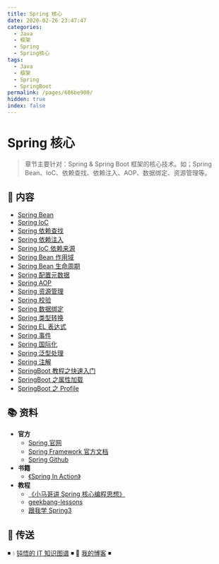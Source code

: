```yaml
---
title: Spring 核心
date: 2020-02-26 23:47:47
categories:
  - Java
  - 框架
  - Spring
  - Spring核心
tags:
  - Java
  - 框架
  - Spring
  - SpringBoot
permalink: /pages/686be900/
hidden: true
index: false
---
```


# Spring 核心

> 章节主要针对：Spring & Spring Boot 框架的核心技术。如；Spring Bean、IoC、依赖查找、依赖注入、AOP、数据绑定、资源管理等。

## 📖 内容

- [Spring Bean](01.SpringBean.md)
- [Spring IoC](02.SpringIoC.md)
- [Spring 依赖查找](03.Spring依赖查找.md)
- [Spring 依赖注入](04.Spring依赖注入.md)
- [Spring IoC 依赖来源](05.SpringIoC依赖来源.md)
- [Spring Bean 作用域](06.SpringBean作用域.md)
- [Spring Bean 生命周期](07.SpringBean生命周期.md)
- [Spring 配置元数据](08.Spring配置元数据.md)
- [Spring AOP](10.SpringAop.md)
- [Spring 资源管理](20.Spring资源管理.md)
- [Spring 校验](21.Spring校验.md)
- [Spring 数据绑定](22.Spring数据绑定.md)
- [Spring 类型转换](23.Spring类型转换.md)
- [Spring EL 表达式](24.SpringEL.md)
- [Spring 事件](25.Spring事件.md)
- [Spring 国际化](26.Spring国际化.md)
- [Spring 泛型处理](27.Spring泛型处理.md)
- [Spring 注解](28.Spring注解.md)
- [SpringBoot 教程之快速入门](31.SpringBoot之快速入门.md)
- [SpringBoot 之属性加载](32.SpringBoot之属性加载.md)
- [SpringBoot 之 Profile](33.SpringBoot之Profile.md)

## 📚 资料

- **官方**
  - [Spring 官网](https://spring.io/)
  - [Spring Framework 官方文档](https://docs.spring.io/spring-framework/docs/current/spring-framework-reference/index.html)
  - [Spring Github](https://github.com/spring-projects/spring-framework)
- **书籍**
  - [《Spring In Action》](https://item.jd.com/12622829.html)
- **教程**
  - [《小马哥讲 Spring 核心编程思想》](https://time.geekbang.org/course/intro/265)
  - [geekbang-lessons](https://github.com/geektime-geekbang/geekbang-lessons)
  - [跟我学 Spring3](http://jinnianshilongnian.iteye.com/blog/1482071)

## 🚪 传送

◾ 💧 [钝悟的 IT 知识图谱](https://dunwu.github.io/waterdrop/) ◾ 🎯 [我的博客](https://github.com/dunwu/blog) ◾